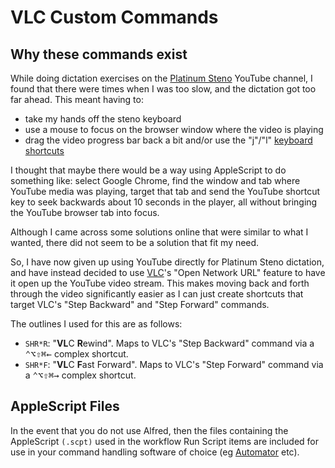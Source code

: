 # VLC Custom Commands

## Why these commands exist

While doing dictation exercises on the [Platinum Steno][] YouTube channel, I
found that there were times when I was too slow, and the dictation got too far
ahead. This meant having to:

- take my hands off the steno keyboard
- use a mouse to focus on the browser window where the video is playing
- drag the video progress bar back a bit and/or use the "j"/"l"
  [keyboard shortcuts][Keyboard shortcuts for YouTube]

I thought that maybe there would be a way using AppleScript to do something
like: select Google Chrome, find the window and tab where YouTube media was
playing, target that tab and send the YouTube shortcut key to seek backwards
about 10 seconds in the player, all without bringing the YouTube browser tab
into focus.

Although I came across some solutions online that were similar to what I wanted,
there did not seem to be a solution that fit my need.

So, I have now given up using YouTube directly for Platinum Steno dictation, and
have instead decided to use [VLC][]'s "Open Network URL" feature to have it open
up the YouTube video stream. This makes moving back and forth through the
video significantly easier as I can just create shortcuts that target VLC's
"Step Backward" and "Step Forward" commands.

The outlines I used for this are as follows:

- `SHR*R`: "**VL**C **R**ewind". Maps to VLC's "Step Backward" command
  via a <kbd>⌃</kbd><kbd>⌥</kbd><kbd>⇧</kbd><kbd>⌘</kbd><kbd>←</kbd> complex
  shortcut.
- `SHR*F`: "**VL**C **F**ast Forward". Maps to VLC's "Step Forward" command
  via a <kbd>⌃</kbd><kbd>⌥</kbd><kbd>⇧</kbd><kbd>⌘</kbd><kbd>→</kbd> complex
  shortcut.

## AppleScript Files

In the event that you do not use Alfred, then the files containing the
AppleScript `(.scpt)` used in the workflow Run Script items are included for use
in your command handling software of choice (eg [Automator][] etc).

[AppleScript]: https://en.wikipedia.org/wiki/AppleScript
[Automator]: https://support.apple.com/en-au/guide/automator/welcome/mac
[`command-commands.json`]: ../../dictionaries/command/command-commands.json
[Keyboard shortcuts for YouTube]: https://support.google.com/youtube/answer/7631406?hl=en
[Platinum Steno]: https://www.youtube.com/channel/UC-bfgyMjBdFuzhuL4Ff6XqA
[VLC]: https://www.videolan.org/vlc/
